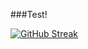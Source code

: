 ###Test!

[![GitHub Streak](http://github-readme-streak-stats.herokuapp.com?user=LpSymons&theme=shades-of-purple&hide_border=true&fire=00F1FF&background=9B00E8&stroke=00F1FF&currStreakLabel=FF019A&ring=FF019A&border=00F1FF&sideLabels=FF30E6&currStreakNum=00F1FF&dates=00F1FF)](https://git.io/streak-stats)
